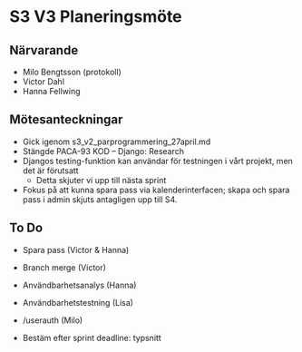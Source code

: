 
# S3 V3 Planeringsmöte

## Närvarande
* Milo Bengtsson (protokoll)
* Victor Dahl
* Hanna Fellwing

## Mötesanteckningar
* Gick igenom s3_v2_parprogrammering_27april.md
* Stängde PACA-93 KOD – Django: Research
* Djangos testing-funktion kan användar för testningen i vårt projekt, men det är förutsatt
    - Detta skjuter vi upp till nästa sprint
* Fokus på att kunna spara pass via kalenderinterfacen; skapa och spara pass i admin skjuts antagligen upp till S4.

## To Do
* Spara pass (Victor & Hanna)
* Branch merge (Victor)
* Användbarhetsanalys (Hanna)
* Användbarhetstestning (Lisa)
* /userauth (Milo)

* Bestäm efter sprint deadline: typsnitt
